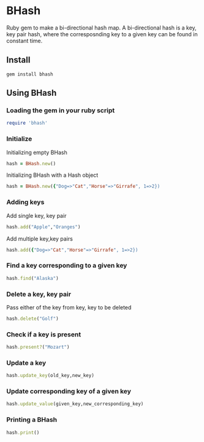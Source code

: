 # BHash
Ruby gem to make a bi-directional hash map. A bi-directional hash is a key, key pair hash, where the corresposnding key to a given key can be found in constant time.

## Install

```
gem install bhash
```

## Using BHash

### Loading the gem in your ruby script
```Ruby
require 'bhash'
```

### Initialize
Initializing empty BHash

```Ruby
hash = BHash.new()
```

Initializing BHash with a Hash object

```Ruby
hash = BHash.new({"Dog=>"Cat","Horse"=>"Girrafe", 1=>2})
```
### Adding keys
Add single key, key pair

```Ruby
hash.add("Apple","Oranges")
```

Add multiple key,key pairs

```Ruby
hash.add({"Dog=>"Cat","Horse"=>"Girrafe", 1=>2})
```
### Find a key corresponding to a given key

```Ruby
hash.find("Alaska")
```

### Delete a key, key pair
Pass either of the key from key, key to be deleted
```Ruby
hash.delete("Golf")
```
### Check if a key is present
```Ruby
hash.present?("Mozart")
```
### Update a key
```Ruby
hash.update_key(old_key,new_key)
```

### Update corresponding key of a given key
```Ruby
hash.update_value(given_key,new_corresponding_key)
```

### Printing a BHash

```Ruby
hash.print()
```
